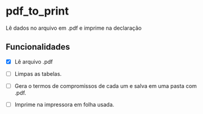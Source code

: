 # pdf_to_print
Lê dados no arquivo em .pdf e imprime na declaração 
## Funcionalidades
- [x] Lê arquivo .pdf <br>
- [ ] Limpas as tabelas.<br>
- [ ] Gera o termos de compromissos de cada um e salva em uma pasta com .pdf.<br>
- [ ] Imprime na impressora em folha usada.<br>

